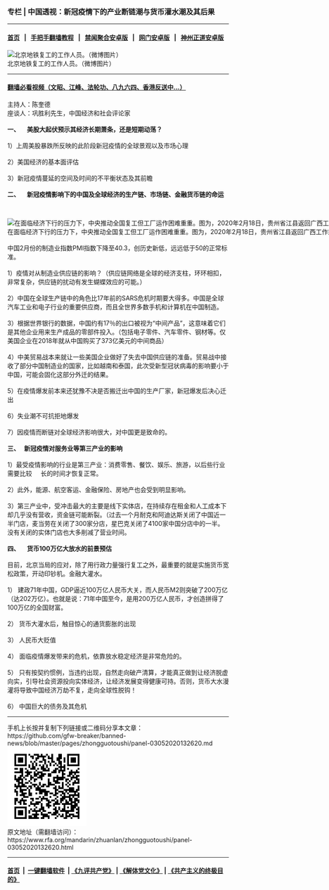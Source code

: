 ### 专栏 | 中国透视：新冠疫情下的产业断链潮与货币灌水潮及其后果
------------------------

#### [首页](https://github.com/gfw-breaker/banned-news/blob/master/README.md) &nbsp;&nbsp;|&nbsp;&nbsp; [手把手翻墙教程](https://github.com/gfw-breaker/guides/wiki) &nbsp;&nbsp;|&nbsp;&nbsp; [禁闻聚合安卓版](https://github.com/gfw-breaker/bn-android) &nbsp;&nbsp;|&nbsp;&nbsp; [网门安卓版](https://github.com/oGate2/oGate) &nbsp;&nbsp;|&nbsp;&nbsp; [神州正道安卓版](https://github.com/SzzdOgate/update) 



<div id="headerimg">
 <img alt="北京地铁复工的工作人员。（微博图片）" src="https://www.rfa.org/mandarin/yataibaodao/huanjing/jt-02252020161658.html/5e42189ae4b0c4aa59a9987c.jpeg/@@images/cce9e8bc-f141-440e-b298-771a37b025db.jpeg" title="北京地铁复工的工作人员。（微博图片）"/>
 <div id="headerimgcontents">
  <div id="headerimgcaption">
   <span>
    北京地铁复工的工作人员。（微博图片）
   </span>
   <!-- zoomattribute -->
  </div>
  <!-- headerimgcaption -->
 </div>
 <!-- headerimagecontents -->
</div>

<hr/>


#### [翻墙必看视频（文昭、江峰、法轮功、八九六四、香港反送中...）](https://github.com/gfw-breaker/banned-news/blob/master/pages/link3.md)

<div id="storytext">
 <div>
  <div class="slot_header">
  </div>
 </div>
 <p>
  主持人：陈奎德
  <br/>
  座谈人：巩胜利先生，中国经济和社会评论家
  <br/>
  <br/>
  <b>
   一、     美股大起伏预示其经济长期萧条，还是短期动荡？
  </b>
  <br/>
  <br/>
  1）上周美股暴跌所反映的此阶段新冠疫情的全球景观以及市场心理
  <br/>
  <br/>
  2）美国经济的基本面评估
  <br/>
  <br/>
  3）新冠疫情蔓延的空间及时间的不平衡状态及其前瞻
  <br/>
  <br/>
  <b>
   二、     新冠疫情影响下的中国及全球经济的生产链、市场链、金融货币链的命运
  </b>
 </p>
 <p>
  <b>
  </b>
  <br/>
  <div class="image-inline captioned" style="width:1500px;">
   <div style="width:1500px;">
    <img alt="在面临经济下行的压力下，中央推动全国复工但工厂运作困难重重。图为，2020年2月18日，贵州省江县返回广西工作乘坐包车前，对工人测量体温。（法新社）" src="https://www.rfa.org/mandarin/yataibaodao/jingmao/ql1-02272020071736.html/000_1P42C6.jpg" title="
在面临经济下行的压力下，中央推动全国复工但工厂运作困难重重。图为，2020年2月18日，贵州省江县返回广西工作乘坐包车前，对工人测量体温。（法新社）"/>
   </div>
   <div class="image-caption">
    <span style="width:1500px;">
     在面临经济下行的压力下，中央推动全国复工但工厂运作困难重重。图为，2020年2月18日，贵州省江县返回广西工作乘坐包车前，对工人测量体温。（法新社）
    </span>
    <span class="copyright">
    </span>
   </div>
  </div>
  <br/>
  中国2月份的制造业指数PMI指数下降至40.3，创历史新低，远远低于50的正常标准。
  <br/>
  <br/>
  1）疫情对从制造业供应链的影响？（供应链网络是全球的经济支柱，环环相扣，非常复杂，供应链的扰动有发生蝴蝶效应的可能。）
  <br/>
  <br/>
  2）中国在全球生产链中的角色比17年前的SARS危机时期要大得多。中国是全球汽车工业和电子行业的重要供应商，而且全世界多数手机和计算机在中国制造。
  <br/>
  <br/>
  3）根据世界银行的数据，中国约有17％的出口被视为“中间产品”，这意味着它们是其他企业用来生产成品的零部件投入。（包括电子零件、汽车零件、钢材等。仅美国企业在2018年就从中国购买了373亿美元的中间商品）
  <br/>
  <br/>
  4）中美贸易战本来就让一些美国企业做好了失去中国供应链的准备。贸易战中接收了部分中国制造业的国家，比如越南和泰国，此次受新型冠状病毒的影响要小于中国，可能会固化这部分外迁的结果。
  <br/>
  <br/>
  5）在疫情爆发前本来还犹豫不决是否搬迁出中国的生产厂家，新冠爆发后决心迁出
  <br/>
  <br/>
  6）失业潮不可抗拒地爆发
  <br/>
  <br/>
  7）因疫情而断链对全球经济影响很大，对中国更是致命的。
  <br/>
  <br/>
  <b>
   三、   新冠疫情对服务业等第三产业的影响
  </b>
  <br/>
  <br/>
  1）最受疫情影响的行业是第三产业：消费零售、餐饮、娱乐、旅游，以后些行业需要比较     长的时间才恢复正常。
  <br/>
  <br/>
  2）此外，能源、航空客运、金融保险、房地产也会受到明显影响。
  <br/>
  <br/>
  3）第三产业中，受冲击最大的主要是线下实体店，在持续存在租金和人工成本下却几乎没有营收，资金链可能断裂。（过去一个月耐克和阿迪达斯关闭了中国近一半门店，麦当劳在关闭了300家分店，星巴克关闭了4100家中国分店中的一半。没有关闭的实体门店也大多削减了营业时间。
  <br/>
  <br/>
  <b>
   四、     货币100万亿大放水的前景预估
  </b>
  <br/>
  <br/>
  目前，北京当局的应对，除了用行政力量强行复工之外，最重要的就是实施货币宽松政策，开动印钞机。金融大灌水。
  <br/>
  <br/>
  1） 建政71年中国，GDP逼近100万亿人民币大关，而人民币M2则突破了200万亿（达202万亿）。也就是说：71年中国至今，是用200万亿人民币，才创造拼得了100万亿的全国财富。
  <br/>
  <br/>
  2） 货币大灌水后，触目惊心的通货膨胀的出现
  <br/>
  <br/>
  3） 人民币大贬值
  <br/>
  <br/>
  4） 面临疫情爆发带来的危机，依靠放水稳定经济是非常危险的。
  <br/>
  <br/>
  5） 只有按契约惯例，当违约出现，自然走向破产清算，才能真正做到让经济脱虚向实，引导社会资源投向实体经济，让经济发展变得健康可持。否则，货币大水漫灌将导致中国经济万劫不复，走向全球性脱钩！
  <br/>
  <br/>
  6） 中国巨大的债务及其危机
 </p>
</div>

<hr/>
手机上长按并复制下列链接或二维码分享本文章：<br/>
https://github.com/gfw-breaker/banned-news/blob/master/pages/zhongguotoushi/panel-03052020132620.md <br/>
<a href='https://github.com/gfw-breaker/banned-news/blob/master/pages/zhongguotoushi/panel-03052020132620.md'><img src='https://github.com/gfw-breaker/banned-news/blob/master/pages/zhongguotoushi/panel-03052020132620.md.png'/></a> <br/>
原文地址（需翻墙访问）：https://www.rfa.org/mandarin/zhuanlan/zhongguotoushi/panel-03052020132620.html


------------------------
#### [首页](https://github.com/gfw-breaker/banned-news/blob/master/README.md) &nbsp;|&nbsp; [一键翻墙软件](https://github.com/gfw-breaker/nogfw/blob/master/README.md) &nbsp;| [《九评共产党》](https://github.com/gfw-breaker/9ping.md/blob/master/README.md#九评之一评共产党是什么) | [《解体党文化》](https://github.com/gfw-breaker/jtdwh.md/blob/master/README.md) | [《共产主义的终极目的》](https://github.com/gfw-breaker/gczydzjmd.md/blob/master/README.md)


<img src='http://gfw-breaker.win/banned-news/pages/zhongguotoushi/panel-03052020132620.md' width='0px' height='0px'/>